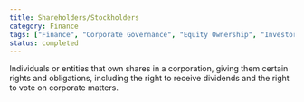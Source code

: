```yaml
---
title: Shareholders/Stockholders
category: Finance
tags: ["Finance", "Corporate Governance", "Equity Ownership", "Investor Relations"]
status: completed
---
```

Individuals or entities that own shares in a corporation, giving them certain rights and obligations, including the right to receive dividends and the right to vote on corporate matters.